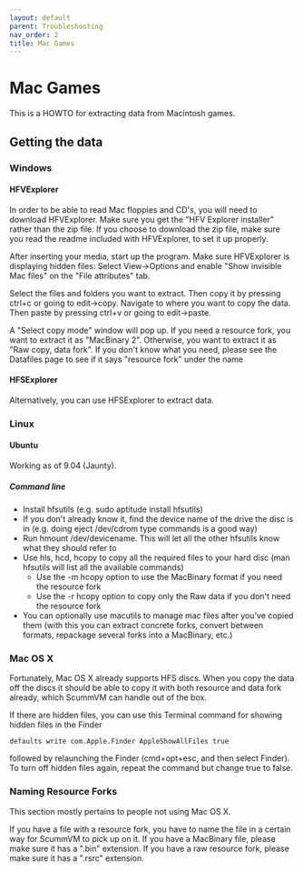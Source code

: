 ```yaml
---
layout: default
parent: Troubleshooting
nav_order: 2
title: Mac Games
---
```


# Mac Games

This is a HOWTO for extracting data from Macintosh games.

## Getting the data

### Windows

#### HFVExplorer

In order to be able to read Mac floppies and CD's, you will need to download HFVExplorer. Make sure you get the "HFV Explorer installer" rather than the zip file. If you choose to download the zip file, make sure you read the readme included with HFVExplorer, to set it up properly.

After inserting your media, start up the program. Make sure HFVExplorer is displaying hidden files: Select View->Options and enable "Show invisible Mac files" on the "File attributes" tab.

Select the files and folders you want to extract. Then copy it by pressing ctrl+c or going to edit->copy. Navigate to where you want to copy the data. Then paste by pressing ctrl+v or going to edit->paste.

A "Select copy mode" window will pop up. If you need a resource fork, you want to extract it as "MacBinary 2". Otherwise, you want to extract it as "Raw copy, data fork". If you don't know what you need, please see the Datafiles page to see if it says "resource fork" under the name

#### HFSExplorer

Alternatively, you can use HFSExplorer to extract data.

### Linux

#### Ubuntu

Working as of 9.04 (Jaunty).

##### Command line

- Install hfsutils (e.g. sudo aptitude install hfsutils)
- If you don't already know it, find the device name of the drive the disc is in (e.g. doing eject /dev/cdrom type commands is a good way)
- Run hmount /dev/devicename. This will let all the other hfsutils know what they should refer to
- Use hls, hcd, hcopy to copy all the required files to your hard disc (man hfsutils will list all the available commands)
	- Use the -m hcopy option to use the MacBinary format if you need the resource fork
	- Use the -r hcopy option to copy only the Raw data if you don't need the resource fork
- You can optionally use macutils to manage mac files after you've copied them (with this you can extract concrete forks, convert between formats, repackage several forks into a MacBinary, etc.)

### Mac OS X

Fortunately, Mac OS X already supports HFS discs. When you copy the data off the discs it should be able to copy it with both resource and data fork already, which ScummVM can handle out of the box.

If there are hidden files, you can use this Terminal command for showing hidden files in the Finder

```defaults write com.Apple.Finder AppleShowAllFiles true```

followed by relaunching the Finder (cmd+opt+esc, and then select Finder). To turn off hidden files again, repeat the command but change true to false.

### Naming Resource Forks

This section mostly pertains to people not using Mac OS X.

If you have a file with a resource fork, you have to name the file in a certain way for ScummVM to pick up on it. If you have a MacBinary file, please make sure it has a ".bin" extension. If you have a raw resource fork, please make sure it has a ".rsrc" extension.